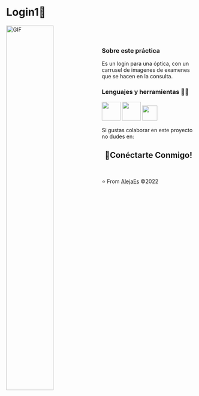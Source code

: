 <h1>Login1🚀</h1>
    <img align="left" width="50%" alt="GIF" src="https://cdn.dribbble.com/users/2234430/screenshots/8587843/media/5a7b6b3be7edd17ae98a25d010277e62.gif" />
    <br><br>
<h3>Sobre este práctica</h3> 
<p>Es un login para una óptica, con un carrusel de imagenes de examenes que se hacen en la consulta.</p> 

<h3>Lenguajes y herramientas 👩‍💻</h3>

<code><img height="50" src="https://upload.wikimedia.org/wikipedia/commons/thumb/6/61/HTML5_logo_and_wordmark.svg/1024px-HTML5_logo_and_wordmark.svg.png"></code>
<code><img height="50" src="https://upload.wikimedia.org/wikipedia/commons/thumb/d/d5/CSS3_logo_and_wordmark.svg/544px-CSS3_logo_and_wordmark.svg.png"></code>
<code><img height="40" src="https://upload.wikimedia.org/wikipedia/commons/thumb/b/b2/Bootstrap_logo.svg/512px-Bootstrap_logo.svg.png"></code>
<br>

<p>Si gustas colaborar en este proyecto no dudes en:</p>  
<h2 align="center">🚀Conéctarte Conmigo!</h2>  
<br>

⭐️ From [AlejaEs](https://github.com/AlejaEs)  &copy;2022
